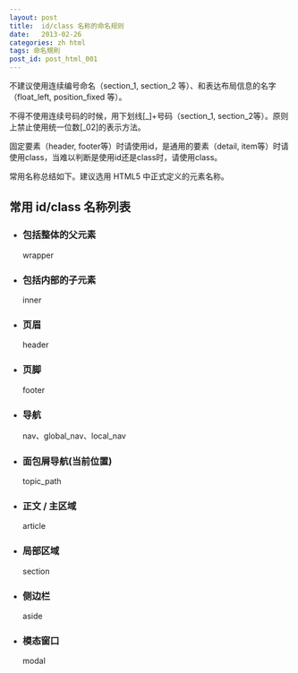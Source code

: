 ```yaml
---
layout: post
title:  id/class 名称的命名规则
date:   2013-02-26
categories: zh html
tags: 命名規則
post_id: post_html_001
---
```

不建议使用连续编号命名（section_1, section_2 等）、和表达布局信息的名字（float_left, position_fixed 等）。

不得不使用连续号码的时候，用下划线[\_]+号码（section_1, section_2等）。原则上禁止使用统一位数[\_02]的表示方法。

固定要素（header, footer等）时请使用id，是通用的要素（detail, item等）时请使用class，当难以判断是使用id还是class时，请使用class。

常用名称总结如下。建议选用 HTML5 中正式定义的元素名称。

<div>
  <h2>常用 id/class 名称列表</h2>
  <ul>
    <li>
      <h3>包括整体的父元素</h3>
      <p>wrapper</p>
    </li>
    <li>
      <h3>包括内部的子元素</h3>
      <p>inner</p>
    </li>
    <li>
      <h3>页眉</h3>
      <p>header</p>
    </li>
    <li>
      <h3>页脚</h3>
      <p>footer</p>
    </li>
    <li>
      <h3>导航</h3>
      <p>nav、global_nav、local_nav</p>
    </li>
    <li>
      <h3>面包屑导航(当前位置)</h3>
      <p>topic_path</p>
    </li>
    <li>
      <h3>正文 / 主区域</h3>
      <p>article</p>
    </li>
    <li>
      <h3>局部区域</h3>
      <p>section</p>
    </li>
    <li>
      <h3>侧边栏</h3>
      <p>aside</p>
    </li>
    <li>
      <h3>模态窗口</h3>
      <p>modal</p>
    </li>
  </ul>
</div>
